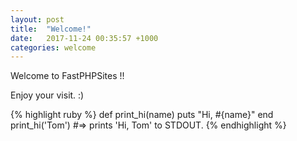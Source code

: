 ```yaml
---
layout: post
title:  "Welcome!"
date:   2017-11-24 00:35:57 +1000
categories: welcome
---
```


Welcome to FastPHPSites !!

Enjoy your visit. :)


{% highlight ruby %}
def print_hi(name)
  puts "Hi, #{name}"
end
print_hi('Tom')
#=> prints 'Hi, Tom' to STDOUT.
{% endhighlight %}
